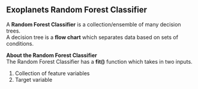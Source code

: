 ## Exoplanets Random Forest Classifier

A **Random Forest Classifier** is a collection/ensemble of many decision trees.
<br/>
A decision tree is a **flow chart** which separates data based on sets of conditions.

**About the Random Forest Classifier**
<br/>
The Random Forest Classifier has a **fit()** function which takes in two inputs. 
1. Collection of feature variables
2. Target variable
